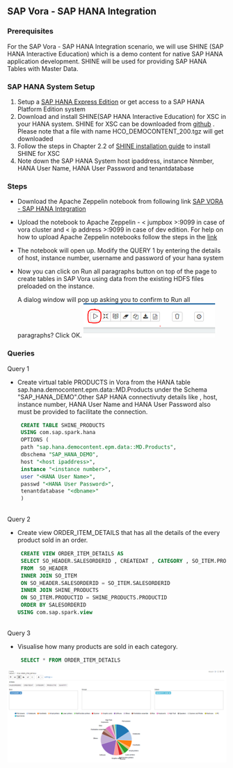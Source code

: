 ## SAP Vora - SAP HANA Integration

### Prerequisites
For the SAP Vora - SAP HANA Integration scenario, we will use SHINE (SAP HANA Interactive Education) which is a demo content for native SAP HANA application development. SHINE will be used for providing SAP HANA Tables with Master Data.


### SAP HANA System Setup
1. Setup a [SAP HANA Express Edition](https://www.sap.com/developer/topics/sap-hana-express.html) or get access to a SAP HANA Platform Edition system
2. Download and install SHINE(SAP HANA Interactive Education) for XSC in your HANA system. SHINE for XSC can be downloaded from [github](https://github.com/SAP/hana-shine/blob/master/HCO_DEMOCONTENT_200.tgz?raw=true) . Please note that a file with name HCO_DEMOCONTENT_200.tgz will get downloaded
3. Follow the steps in Chapter 2.2 of [SHINE installation guide](https://help.sap.com/doc/bf0ee2761d9240b984425545869eac80/2.0.01/en-US/SAP_HANA_Interactive_Education_SHINE_en_HANA2.0SPS01.pdf) to install SHINE for XSC
4. Note down the SAP HANA System host ipaddress, instance Nnmber, HANA User Name, HANA User Password and tenantdatabase


### Steps

- Download the Apache Zeppelin notebook from following link [SAP VORA - SAP HANA Integration](./../../zeppelin_notebooks/vora_hana_integration.json)

- Upload the notebook to Apache Zeppelin - < jumpbox >:9099 in case of vora cluster and < ip address >:9099 in case of dev edition. 
      For help on how to upload Apache Zeppelin notebooks follow the steps in the [link](https://zeppelin.apache.org/docs/0.6.0/quickstart/explorezeppelinui.html)

- The notebook will open up. Modify the QUERY 1 by entering the details of host, instance number, username and password of your hana system

- Now you can click on Run all paragraphs button on top of the page to create tables in SAP Vora using       data from the existing     HDFS files preloaded on the instance. 

     A dialog window will pop up asking you to confirm to Run all paragraphs? Click OK. 
     ![Alt text](./images/run.PNG "Optional title")


### Queries
Query 1
- Create virtual table PRODUCTS in Vora from the HANA table sap.hana.democontent.epm.data::MD.Products under the Schema "SAP_HANA_DEMO".Other SAP HANA connectivuty details like , host, instance number, HANA User Name and HANA User Password also must be provided to facilitate the connection.
     
   ```sql
    CREATE TABLE SHINE_PRODUCTS
    USING com.sap.spark.hana
    OPTIONS (
    path "sap.hana.democontent.epm.data::MD.Products",
    dbschema "SAP_HANA_DEMO",
    host "<host ipaddress>",
    instance "<instance number>",
    user "<HANA User Name>",
    passwd "<HANA User Password>",
    tenantdatabase "<dbname>"
    )
      
   ```

Query 2
- Create view ORDER_ITEM_DETAILS that has all the details of the every product sold in an order.
      
   ```sql
    CREATE VIEW ORDER_ITEM_DETAILS AS
    SELECT SO_HEADER.SALESORDERID , CREATEDAT , CATEGORY , SO_ITEM.PRODUCTID , QUANTITY  
    FROM  SO_HEADER
  	INNER JOIN SO_ITEM 
    ON SO_HEADER.SALESORDERID = SO_ITEM.SALESORDERID 
  	INNER JOIN SHINE_PRODUCTS 
  	ON SO_ITEM.PRODUCTID = SHINE_PRODUCTS.PRODUCTID
   	ORDER BY SALESORDERID
   USING com.sap.spark.view
      
   ```

Query 3
- Visualise how many products are sold in each category.
      
   ```sql
    SELECT * FROM ORDER_ITEM_DETAILS 
   ```

 ![Alt text](./images/image01.PNG "Optional title")
